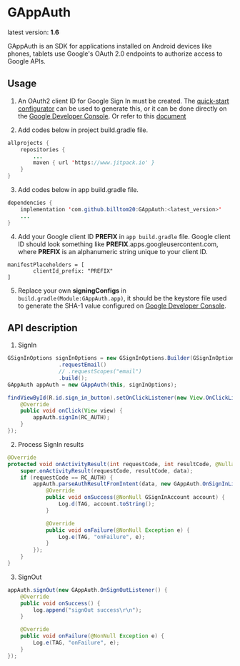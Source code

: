 # GAppAuth

latest version: **1.6**

GAppAuth is an SDK for applications installed on Android devices like phones, tablets use Google's OAuth 2.0 endpoints to authorize access to Google APIs.

## Usage

1. An OAuth2 client ID for Google Sign In must be created. The
   [quick-start configurator](https://goo.gl/pl2Fu2) can be used to generate this, or it can be
   done directly on the
   [Google Developer Console](https://console.developers.google.com/apis/credentials?project=_).
   Or refer to this [document](https://developers.google.cn/identity/protocols/oauth2/native-app#prerequisites)

2. Add codes below in project build.gradle file.
```java
allprojects {
	repositories {
		...
		maven { url 'https://www.jitpack.io' }
	}
}
```

3. Add codes below in app build.gradle file.
```java
dependencies {
    implementation 'com.github.billtom20:GAppAuth:<latest_version>'
    ...
}
```
4. Add your Google client ID **PREFIX** in ```app build.gradle``` file. Google client ID should look something like **PREFIX**.apps.googleusercontent.com, where **PREFIX** is an alphanumeric string unique to your client ID.
```
manifestPlaceholders = [
        clientId_prefix: "PREFIX"
]
```
5. Replace your own **signingConfigs** in ```build.gradle(Module:GAppAuth.app)```, it should be the keystore file used to generate the SHA-1 value configured on [Google Developer Console](https://console.developers.google.com/apis/credentials?project=_).

## API description
1. SignIn
```java
GSignInOptions signInOptions = new GSignInOptions.Builder(GSignInOptions.DEFAULT_SIGN_IN)
                .requestEmail()
                // .requestScopes("email")
                .build();
GAppAuth appAuth = new GAppAuth(this, signInOptions);

findViewById(R.id.sign_in_button).setOnClickListener(new View.OnClickListener() {
    @Override
    public void onClick(View view) {
        appAuth.signIn(RC_AUTH);
    }
});
```

2. Process SignIn results
```java
@Override
protected void onActivityResult(int requestCode, int resultCode, @Nullable Intent data) {
    super.onActivityResult(requestCode, resultCode, data);
    if (requestCode == RC_AUTH) {
        appAuth.parseAuthResultFromIntent(data, new GAppAuth.OnSignInListener() {
            @Override
            public void onSuccess(@NonNull GSignInAccount account) {
                Log.d(TAG, account.toString();
            }

            @Override
            public void onFailure(@NonNull Exception e) {
                Log.e(TAG, "onFailure", e);
            }
        });
    }
}
```

3. SignOut
```java
appAuth.signOut(new GAppAuth.OnSignOutListener() {
    @Override
    public void onSuccess() {
        log.append("signOut success\r\n");
    }

    @Override
    public void onFailure(@NonNull Exception e) {
        Log.e(TAG, "onFailure", e);
    }
});
```